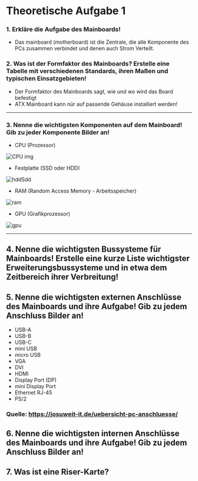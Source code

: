 # Theoretische Aufgabe 1

### 1. Erkläre die Aufgabe des Mainboards!

- Das mainboard (motherboard) ist die Zentrale, die alle Komponente des PCs zusammen verbindet und denen auch Strom Verteilt.

### 2. Was ist der Formfaktor des Mainboards? Erstelle eine Tabelle mit verschiedenen Standards, ihren Maßen und typischen Einsatzgebieten!

- Der Formfaktor des Mainboards sagt, wie und wo wird das Board befestigt
- ATX Mainboard kann nür auf passende Gehäuse installiert werden!
  
-------------------------
### 3. Nenne die wichtigsten Komponenten auf dem Mainboard! Gib zu jeder Komponente Bilder an!

- CPU (Prozessor)
  
![CPU img](https://github.com/user-attachments/assets/204dc13d-d935-4677-a016-dac9602a4523)

- Festplatte (SSD oder HDD)
  
![hddSdd](https://github.com/user-attachments/assets/15a6b663-0ebe-4973-a30e-df796aa8f572)

- RAM (Random Access Memory - Arbeitsspeicher)
  
![ram](https://github.com/user-attachments/assets/3d05168c-b69c-4037-a5fd-29c8720bc6e9)

- GPU (Grafikprozessor)
  
![gpu](https://github.com/user-attachments/assets/746cbc7c-930a-439f-8a29-7e47fe07a206)

--------------------
## 4. Nenne die wichtigsten Bussysteme für Mainboards! Erstelle eine kurze Liste wichtigster Erweiterungsbussysteme und in etwa dem Zeitbereich ihrer Verbreitung!

## 5. Nenne die wichtigsten externen Anschlüsse des Mainboards und ihre Aufgabe! Gib zu jedem Anschluss Bilder an!
- USB-A
- USB-B
- USB-C
- mini USB
- micro USB
- VGA
- DVI
- HDMI
- Display Port (DP)
- mini Display Port
- Ethernet RJ-45
- PS/2

### Quelle: https://josuweit-it.de/uebersicht-pc-anschluesse/

## 6. Nenne die wichtigsten internen Anschlüsse des Mainboards und ihre Aufgabe! Gib zu jedem Anschluss Bilder an!

## 7. Was ist eine Riser-Karte?

